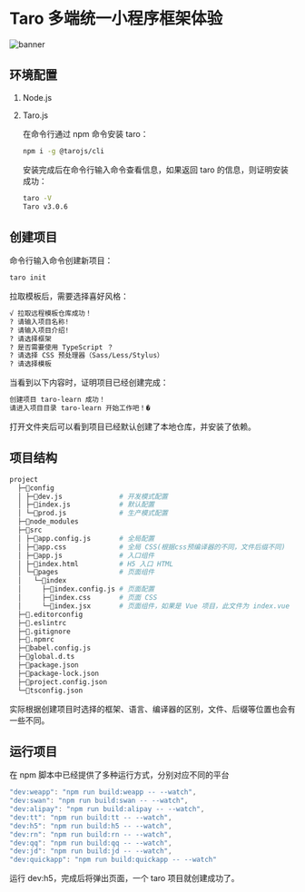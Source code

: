 # Taro 多端统一小程序框架体验

![banner](/img/blog/taro.png)

## 环境配置

1. Node.js

2. Taro.js

   在命令行通过 npm 命令安装 taro：

   ```sh
   npm i -g @tarojs/cli
   ```

   安装完成后在命令行输入命令查看信息，如果返回 taro 的信息，则证明安装成功：

   ```sh
   taro -V
   Taro v3.0.6
   ```

## 创建项目

命令行输入命令创建新项目：

```sh
taro init
```

拉取模板后，需要选择喜好风格：

```sh
√ 拉取远程模板仓库成功！
? 请输入项目名称!
? 请输入项目介绍!
? 请选择框架
? 是否需要使用 TypeScript ？
? 请选择 CSS 预处理器（Sass/Less/Stylus）
? 请选择模板
```

当看到以下内容时，证明项目已经创建完成：

```sh
创建项目 taro-learn 成功！
请进入项目目录 taro-learn 开始工作吧！�
```

打开文件夹后可以看到项目已经默认创建了本地仓库，并安装了依赖。

## 项目结构

```sh
project
  ├─📁config
  │ ├─📝dev.js              # 开发模式配置
  │ ├─📝index.js            # 默认配置
  │ └─📝prod.js             # 生产模式配置
  ├─📁node_modules
  ├─📁src
  │ ├─📝app.config.js       # 全局配置
  │ ├─📝app.css             # 全局 CSS(根据css预编译器的不同，文件后缀不同)
  │ ├─📝app.js              # 入口组件
  │ ├─📝index.html          # H5 入口 HTML
  │ └─📁pages               # 页面组件
  │   └─📁index
  │     ├─📝index.config.js # 页面配置
  │     ├─📝index.css       # 页面 CSS
  │     └─📝index.jsx       # 页面组件，如果是 Vue 项目，此文件为 index.vue
  ├─📝.editorconfig
  ├─📝.eslintrc
  ├─📝.gitignore
  ├─📝.npmrc
  ├─📝babel.config.js
  ├─📝global.d.ts
  ├─📝package.json
  ├─📝package-lock.json
  ├─📝project.config.json
  └─📝tsconfig.json
```

实际根据创建项目时选择的框架、语言、编译器的区别，文件、后缀等位置也会有一些不同。

## 运行项目

在 npm 脚本中已经提供了多种运行方式，分别对应不同的平台

```js
"dev:weapp": "npm run build:weapp -- --watch",
"dev:swan": "npm run build:swan -- --watch",
"dev:alipay": "npm run build:alipay -- --watch",
"dev:tt": "npm run build:tt -- --watch",
"dev:h5": "npm run build:h5 -- --watch",
"dev:rn": "npm run build:rn -- --watch",
"dev:qq": "npm run build:qq -- --watch",
"dev:jd": "npm run build:jd -- --watch",
"dev:quickapp": "npm run build:quickapp -- --watch"
```

运行 dev:h5，完成后将弹出页面，一个 taro 项目就创建成功了。
